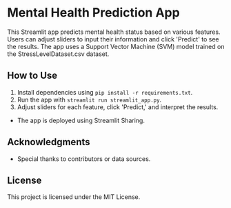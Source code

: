 # Mental Health Prediction App
This Streamlit app predicts mental health status based on various features. Users can adjust sliders to input their information and click 'Predict' to see the results. 
The app uses a Support Vector Machine (SVM) model trained on the StressLevelDataset.csv dataset.

## How to Use
1. Install dependencies using `pip install -r requirements.txt`.
2. Run the app with `streamlit run streamlit_app.py`.
3. Adjust sliders for each feature, click 'Predict,' and interpret the results.

- The app is deployed using Streamlit Sharing.

## Acknowledgments
- Special thanks to contributors or data sources.

## License
This project is licensed under the MIT License. 



